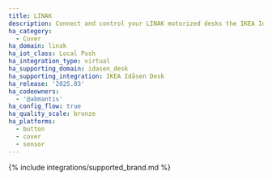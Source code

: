 ```yaml
---
title: LINAK
description: Connect and control your LINAK motorized desks the IKEA Idåsen Desk integration
ha_category:
  - Cover
ha_domain: linak
ha_iot_class: Local Push
ha_integration_type: virtual
ha_supporting_domain: idasen_desk
ha_supporting_integration: IKEA Idåsen Desk
ha_release: '2025.03'
ha_codeowners:
  - '@abmantis'
ha_config_flow: true
ha_quality_scale: bronze
ha_platforms:
  - button
  - cover
  - sensor
---
```


{% include integrations/supported_brand.md %}
